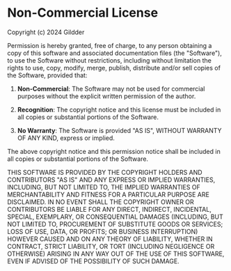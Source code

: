 # Non-Commercial License

Copyright (c) 2024 Gildder

Permission is hereby granted, free of charge, to any person obtaining a copy of this software and associated documentation files (the "Software"), to use the Software without restrictions, including without limitation the rights to use, copy, modify, merge, publish, distribute and/or sell copies of the Software, provided that:

1. **Non-Commercial**: The Software may not be used for commercial purposes without the explicit written permission of the author.

2. **Recognition**: The copyright notice and this license must be included in all copies or substantial portions of the Software.

3. **No Warranty**: The Software is provided "AS IS", WITHOUT WARRANTY OF ANY KIND, express or implied.

The above copyright notice and this permission notice shall be included in all
copies or substantial portions of the Software.

THIS SOFTWARE IS PROVIDED BY THE COPYRIGHT HOLDERS AND CONTRIBUTORS "AS IS" AND ANY EXPRESS OR IMPLIED WARRANTIES, INCLUDING, BUT NOT LIMITED TO, THE IMPLIED WARRANTIES OF MERCHANTABILITY AND FITNESS FOR A PARTICULAR PURPOSE ARE DISCLAIMED. IN NO EVENT SHALL THE COPYRIGHT OWNER OR CONTRIBUTORS BE LIABLE FOR ANY DIRECT, INDIRECT, INCIDENTAL, SPECIAL, EXEMPLARY, OR CONSEQUENTIAL DAMAGES (INCLUDING, BUT NOT LIMITED TO, PROCUREMENT OF SUBSTITUTE GOODS OR SERVICES; LOSS OF USE, DATA, OR PROFITS; OR BUSINESS INTERRUPTION) HOWEVER CAUSED AND ON ANY THEORY OF LIABILITY, WHETHER IN CONTRACT, STRICT LIABILITY, OR TORT (INCLUDING NEGLIGENCE OR OTHERWISE) ARISING IN ANY WAY OUT OF THE USE OF THIS SOFTWARE, EVEN IF ADVISED OF THE POSSIBILITY OF SUCH DAMAGE.
